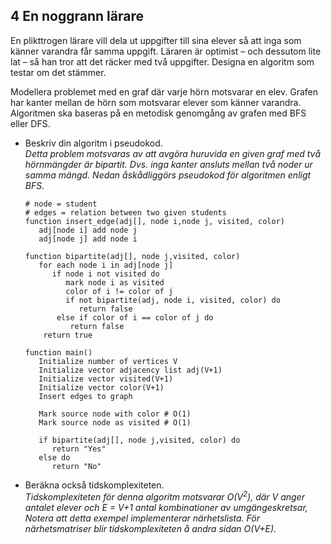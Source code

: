 ## 4 En noggrann lärare

En plikttrogen lärare vill dela ut uppgifter till sina elever så att inga som känner varandra får samma uppgift. Läraren är optimist – och dessutom lite lat – så han tror att det räcker med två uppgifter. Designa en algoritm som testar om det stämmer.

Modellera problemet med en graf där varje hörn motsvarar en elev. Grafen har kanter mellan de hörn som motsvarar elever som känner varandra. Algoritmen ska baseras på en metodisk genomgång av grafen med BFS eller DFS.

- Beskriv din algoritm i pseudokod.</br>
  *Detta problem motsvaras av att avgöra huruvida en given graf med två hörnmängder är bipartit. Dvs. inga kanter ansluts mellan två noder ur samma mängd. Nedan åskådliggörs pseudokod för algoritmen enligt BFS.*  
  ```
  # node = student
  # edges = relation between two given students
  function insert_edge(adj[], node i,node j, visited, color) 
     adj[node i] add node j
     adj[node j] add node i 
     
  function bipartite(adj[], node j,visited, color)
     for each node i in adj[node j] 
        if node i not visited do 
           mark node i as visited   
           color of i != color of j        
           if not bipartite(adj, node i, visited, color) do
              return false 
         else if color of i == color of j do
            return false 
      return true
  
  function main()
     Initialize number of vertices V
     Initialize vector adjacency list adj(V+1)
     Initialize vector visited(V+1)
     Initialize vector color(V+1)
     Insert edges to graph
     
     Mark source node with color # O(1)
     Mark source node as visited # O(1)
     
     if bipartite(adj[], node j,visited, color) do
        return "Yes"
     else do 
        return "No"   
  ```
- Beräkna också tidskomplexiteten. </br>
  *Tidskomplexiteten för denna algoritm motsvarar O(V<sup>2</sup>), där V anger antalet elever och E = V+1 antal kombinationer av umgängeskretsar, Notera att detta exempel implementerar närhetslista. För närhetsmatriser blir tidskomplexiteten å andra sidan O(V+E).*
